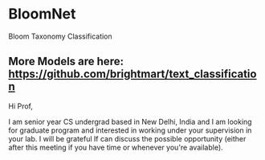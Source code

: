 # BloomNet
Bloom Taxonomy Classification


## More Models are here: https://github.com/brightmart/text_classification


Hi Prof,

I am senior year CS undergrad based in New Delhi, India and I am looking for graduate program and interested in working under your supervision in your lab. I will be grateful If can discuss the possible opportunity (either after this meeting if you have time or whenever you're available). 